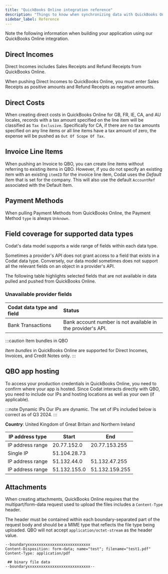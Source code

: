 ```yaml
---
title: "QuickBooks Online integration reference"
description: "Things to know when synchronizing data with QuickBooks Online"
sidebar_label: Reference
---
```


Note the following information when building your application using our QuickBooks Online integration.

## Direct Incomes

Direct Incomes includes Sales Receipts and Refund Receipts from QuickBooks Online.

When pushing Direct Incomes to QuickBooks Online, you must enter Sales Receipts as positive amounts and Refund Receipts as negative amounts.

## Direct Costs

When creating direct costs in QuickBooks Online for GB, FR, IE, CA, and AU locales, records with a tax amount specified on the line item will be classified as `Tax Exclusive`. Specifically for CA, if there are no tax amounts specified on any line items or all line items have a tax amount of zero, the expense will be pushed as `Out Of Scope Of Tax`.

## Invoice Line Items

When pushing an Invoice to QBO, you can create line items without referring to existing items in QBO. However, if you do not specify an existing item with an existing `itemID` for the invoice line item, Codat uses the _Default Item_ that is set for the company. This will also use the default `AccountRef` associated with the Default Item.

## Payment Methods

When pulling Payment Methods from QuickBooks Online, the Payment Method `type` is always `Unknown`.

## Field coverage for supported data types

Codat's data model supports a wide range of fields within each data type.

Sometimes a provider's API does not grant access to a field that exists in a Codat data type. Conversely, our data model sometimes does not support all the relevant fields on an object in a provider's API.

The following table highlights selected fields that are not available in data pulled and pushed from QuickBooks Online.

### Unavailable provider fields

| Codat data type and field | Status                                                      |
| :------------------------ | :---------------------------------------------------------- |
| Bank Transactions         | Bank account number is not available in the provider's API. |

:::caution Item bundles in QBO

_Item bundles_ in QuickBooks Online are supported for Direct Incomes, Invoices, and Credit Notes only.
:::

## QBO app hosting

To access your production credentials in QuickBooks Online, you need to confirm where your app is hosted. Since Codat interacts directly with QBO, you need to include our IPs and hosting locations as well as your own (if applicable).

:::note Dynamic IPs
Our IPs are dynamic. The set of IPs included below is correct as of Q3 2024.
:::

**Country**: United Kingdom of Great Britain and Northern Ireland

| IP address type  | Start        | End            |
|------------------|--------------|----------------|
| IP address range | 20.77.152.0  | 20.77.153.255  |
| Single IP        | 51.104.28.73 |                |
| IP address range | 51.132.44.0  | 51.132.47.255  |
| IP address range | 51.132.155.0 | 51.132.159.255 |

## Attachments

When creating attachments, QuickBooks Online requires that the multipart/form-data request used to upload the files includes a `Content-Type` header. 

The header must be contained within each boundary-separated part of the request body and should be a MIME type that reflects the file type being uploaded. QBO will not accept `application/octet-stream` as the header value.

```http title="Example multipart/form-data with a Content-Type header"
--boundaryxxxxxxxxxxxxxxxxxxxxxxxxxxxx
Content-Disposition: form-data; name="test"; filename="test1.pdf"
Content-Type: application/pdf

 ## binary file data
--boundaryxxxxxxxxxxxxxxxxxxxxxxxxxxxx--
```
